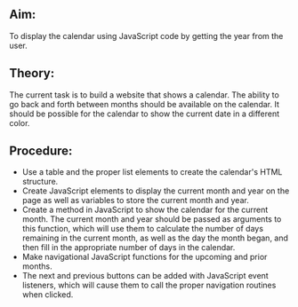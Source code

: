 <!DOCTYPE html>
<html lang="en">
<head>
    <meta charset="UTF-8">
    <meta http-equiv="X-UA-Compatible" content="IE=edge">
    <meta name="viewport" content="width=device-width, initial-scale=1.0">
</head>
<body>
    <h2>Aim:</h2>
<p>To display the calendar using JavaScript code by getting the year from the user.</p>

<h2>Theory:</h2>
<p>The current task is to build a website that shows a calendar. The ability to go back and forth between months should be available on the calendar. It should be possible for the calendar to show the current date in a different color.</p>
<h2>Procedure:</h2>
<ul>
    <li>Use a table and the proper list elements to create the calendar's HTML structure.</li>
    <li>Create JavaScript elements to display the current month and year on the page as well as variables to store the current month and year.</li>
    <li>Create a method in JavaScript to show the calendar for the current month. The current month and year should be passed as arguments to this function, which will use them to calculate the number of days remaining in the current month, as well as the day the month began, and then fill in the appropriate number of days in the calendar.</li>
    <li>Make navigational JavaScript functions for the upcoming and prior months.</li>
    <li>The next and previous buttons can be added with JavaScript event listeners, which will cause them to call the proper navigation routines when clicked.</li>
</ul>

</body>
</html>

